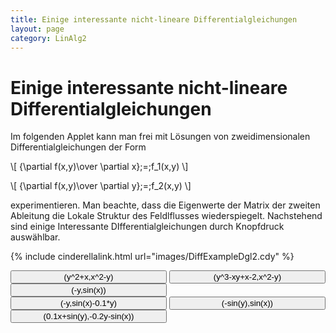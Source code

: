 ```yaml
---
title: Einige interessante nicht-lineare Differentialgleichungen
layout: page
category: LinAlg2
---
```

# Einige interessante nicht-lineare Differentialgleichungen

<script language="JavaScript" type="text/javascript">
		function doScript(c)
		{
			cdy.evokeCS(c);
		};
               cc='"';
</script>

Im folgenden Applet kann man frei mit Lösungen von zweidimensionalen Differentialgleichungen der  Form

\\[
{\partial f(x,y)\over \partial x}\;=\;f_1(x,y)
\\]

\\[
{\partial f(x,y)\over \partial y}\;=\;f_2(x,y)
\\]

experimentieren. Man beachte, dass die Eigenwerte der Matrix der zweiten Ableitung die Lokale Struktur des
Feldlflusses wiederspiegelt. Nachstehend sind einige Interessante DIfferentialgleichungen durch Knopfdruck auswählbar.

{% include cinderellalink.html url="images/DiffExampleDgl2.cdy" %}




<script type="text/javascript">
var statement=new Array()
statement[1]='(Text2.val="y^2+x";Text0.val="x^2-y")'
statement[2]='(Text2.val="y^3-x*y+x-2";Text0.val="x^2-y")'
statement[3]='(Text2.val="-y";Text0.val="sin(x)")'
statement[4]='(Text2.val="-y";Text0.val="sin(x)-0.1*y")'
statement[5]='(Text2.val="-sin(y)";Text0.val="sin(x)")'
statement[6]='(Text2.val="0.1*x+sin(y)";Text0.val="-sin(x)-0.2*y")'
statement[7]='(Text2.val="-y";Text0.val="sin(x)-0.1*y")'
statement[8]='(Text2.val="-y";Text0.val="sin(x)-0.1*y")'
</script>
 <input type="button" value="(y^2+x,x^2-y)" style="width: 250px; " onclick="doScript(statement[1])" />
 <input type="button" value="(y^3-xy+x-2,x^2-y)" style="width: 250px; " onclick="doScript(statement[2])" />
 <input type="button" value="(-y,sin(x))" style="width: 250px; " onclick="doScript(statement[3])" /><br />
 <input type="button" value="(-y,sin(x)-0.1*y)" style="width: 250px; " onclick="doScript(statement[4])" />
 <input type="button" value="(-sin(y),sin(x))" style="width: 250px; " onclick="doScript(statement[5])" />
 <input type="button" value="(0.1x+sin(y),-0.2y-sin(x))" style="width: 250px; " onclick="doScript(statement[6])" /><br />
